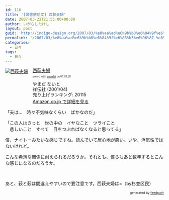 ```yaml
---
id: 116
title: '[読書感想文] 西荻夫婦'
date: 2007-03-22T21:55:00+00:00
author: いがらしたけし
layout: post
guid: 'http://indigo-design.org/2007/03/%e8%aa%ad%e6%9b%b8%e6%84%9f%e6%83%b3%e6%96%87-%e8%a5%bf%e8%8d%bb%e5%a4%ab%e5%a9%a6/'
permalink: '/2007/03/%e8%aa%ad%e6%9b%b8%e6%84%9f%e6%83%b3%e6%96%87-%e8%a5%bf%e8%8d%bb%e5%a4%ab%e5%a9%a6/'
categories:
  - 日々
tags:
  - 日々
---
```

<div class="amazlet-box" style="margin-bottom:0px"><div class="amazlet-image" style="float:left"><a href="http://www.amazon.co.jp/exec/obidos/ASIN/4396762453/kamiigusajiko-22/ref=nosim/" name="amazletlink" target="_blank"><img src="http://images-jp.amazon.com/images/P/4396762453.09.MZZZZZZZ.jpg" alt="西荻夫婦" style="border: none" /></a></div><div class="amazlet-info" style="float:left;margin-left:15px;line-height:120%"><div class="amazlet-name" style="margin-bottom:10px;line-height:120%"><a href="http://www.amazon.co.jp/exec/obidos/ASIN/4396762453/kamiigusajiko-22/ref=nosim/" name="amazletlink" target="_blank">西荻夫婦</a><div class="amazlet-powered-date" style="font-size:7pt;margin-top:5px;font-family:verdana;line-height:120%">posted with <a href="http://www.amazlet.com/browse/ASIN/4396762453/kamiigusajiko-22" title="西荻夫婦" target="_blank">amazlet</a> on 07.03.28</div></div><div class="amazlet-detail">やまだ ないと <br />祥伝社 (2001/04)<br />売り上げランキング: 20115<br /></div><div class="amazlet-link" style="margin-top: 5px"><a href="http://www.amazon.co.jp/exec/obidos/ASIN/4396762453/kamiigusajiko-22/ref=nosim/" name="amazletlink" target="_blank">Amazon.co.jp で詳細を見る</a></div></div><div class="amazlet-footer" style="clear: left"></div></div>
<p>「夫は…　時々不気味なくらい　ばかなのだ」</p>
<p>「この人はきっと　世の中の　イヤなこと　ツライこと</br>
　悲しいこと　すべて　目をつぶればなくなると思ってる」</p>
<p>僕、ナイトーみたいな感じですね。読んでいて居心地が悪い。いや、浮気性ではないけれど。</p>
<p>こんな希薄な関係に耐えられるだろうか。それとも、僕らもあと数年するとこんな感じになるのだろうか。</p>
<br />
<p>あと、荻と萩は間違えやすいので要注意です。西萩夫婦は×（by杉並区民）</p>
<div style="text-align: right;font-size: 10px">
&nbsp;&nbsp;<span>generated by <a href="http://feedpath.jp">feedpath</a></span>
</div>